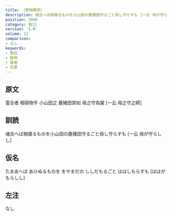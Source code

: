 ```yaml
---
title: （寄物陳思）
description: 魂合へば相寝るものを小山田の鹿猪田守るごと母し守らすも [一云 母が守らしし]
position: 3000
category: 巻12
version: '1.0'
volume: 12
comparison:
- なし
keywords:
- 異伝
- 動物
- 障害
- 恋愛
---
```


## 原文

霊合者 相宿物乎 小山田之 鹿猪田禁如 母之守為裳 [一云 母之守之師]

## 訓読

魂合へば相寝るものを小山田の鹿猪田守るごと母し守らすも [一云 母が守らしし]

## 仮名

たまあへば あひぬるものを をやまだの ししだもるごと ははしもらすも [ははがもらしし]

## 左注

なし
